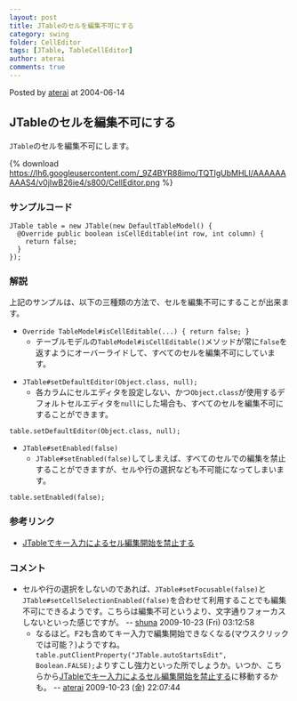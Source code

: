 ```yaml
---
layout: post
title: JTableのセルを編集不可にする
category: swing
folder: CellEditor
tags: [JTable, TableCellEditor]
author: aterai
comments: true
---
```


Posted by [aterai](http://terai.xrea.jp/aterai.html) at 2004-06-14

## JTableのセルを編集不可にする
`JTable`のセルを編集不可にします。


{% download https://lh6.googleusercontent.com/_9Z4BYR88imo/TQTIgUbMHLI/AAAAAAAAAS4/v0jIwB26ie4/s800/CellEditor.png %}

### サンプルコード
<pre class="prettyprint"><code>JTable table = new JTable(new DefaultTableModel() {
  @Override public boolean isCellEditable(int row, int column) {
    return false;
  }
});
</code></pre>

### 解説
上記のサンプルは、以下の三種類の方法で、セルを編集不可にすることが出来ます。

- `Override TableModel#isCellEditable(...) { return false; }`
    - テーブルモデルの`TableModel#isCellEditable()`メソッドが常に`false`を返すようにオーバーライドして、すべてのセルを編集不可にしています。

<!-- dummy comment line for breaking list -->

- `JTable#setDefaultEditor(Object.class, null);`
    - 各カラムにセルエディタを設定しない、かつ`Object.class`が使用するデフォルトセルエディタを`null`にした場合も、すべてのセルを編集不可にすることができます。

<!-- dummy comment line for breaking list -->

<pre class="prettyprint"><code>table.setDefaultEditor(Object.class, null);
</code></pre>

- `JTable#setEnabled(false)`
    - `JTable#setEnabled(false)`してしまえば、すべてのセルでの編集を禁止することができますが、セルや行の選択なども不可能になってしまいます。

<!-- dummy comment line for breaking list -->

<pre class="prettyprint"><code>table.setEnabled(false);
</code></pre>

### 参考リンク
- [JTableでキー入力によるセル編集開始を禁止する](http://terai.xrea.jp/Swing/PreventStartCellEditing.html)

<!-- dummy comment line for breaking list -->

### コメント
- セルや行の選択をしないのであれば、`JTable#setFocusable(false)`と`JTable#setCellSelectionEnabled(false)`を合わせて利用することでも編集不可にできるようです。こちらは編集不可というより、文字通りフォーカスしないといった感じですが。 -- [shuna](http://terai.xrea.jp/shuna.html) 2009-10-23 (Fri) 03:12:58
    - なるほど。<kbd>F2</kbd>も含めてキー入力で編集開始できなくなる(マウスクリックでは可能？)ようですね。`table.putClientProperty("JTable.autoStartsEdit", Boolean.FALSE);`よりすこし強力といった所でしょうか。いつか、こちらから[JTableでキー入力によるセル編集開始を禁止する](http://terai.xrea.jp/Swing/PreventStartCellEditing.html)に移動するかも。 -- [aterai](http://terai.xrea.jp/aterai.html) 2009-10-23 (金) 22:07:44

<!-- dummy comment line for breaking list -->

